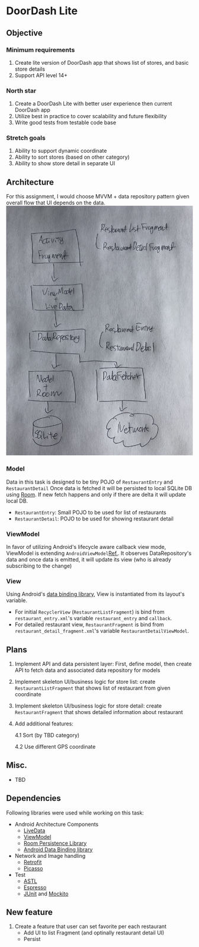 # DoorDash Lite

## Objective

### Minimum requirements
1. Create lite version of DoorDash app that shows list of stores, and basic store details
2. Support API level 14+

### North star
1. Create a DoorDash Lite with better user experience then current DoorDash app
2. Utilize best in practice to cover scalability and future flexibility
3. Write good tests from testable code base

### Stretch goals
1. Ability to support dynamic coordinate
2. Ability to sort stores (based on other category)
3. Ability to show store detail in separate UI

## Architecture
For this assignment, I would choose MVVM + data repository pattern given overall flow that UI depends on the data.
![High Level Design](./IMG_0862.JPG "high level design")

### Model
Data in this task is designed to be tiny POJO of `RestaurantEntry` and `RestaurantDetail` Once data is fetched it will be persisted to local SQLite DB using [Room](https://developer.android.com/topic/libraries/architecture/room.html). If new fetch happens and only if there are delta it will update local DB.
- `RestaurantEntry`: Small POJO to be used for list of restaurants
- `RestaurantDetail`: POJO to be used for showing restaurant detail
 
### ViewModel
In favor of utilizing Android's lifecycle aware callback view mode, ViewModel is extending `AndroidViewModel`[Ref.](https://developer.android.com/reference/android/arch/lifecycle/AndroidViewModel.html). It observes DataRepository's data and once data is emitted, it will update its view (who is already subscribing to the change)

### View
Using Android's [data binding library](https://developer.android.com/topic/libraries/data-binding/index.html), View is instantiated from its layout's variable. 
- For initial `RecyclerView` (`RestaurantListFragment`) is bind from `restaurant_entry.xml`'s variable `restaurant_entry` and `callback`.
- For detailed restaurant view, `RestaurantFragment` is bind from `restaurant_detail_fragment.xml`'s variable `RestaurantDetailViewModel`.

## Plans
1. Implement API and data persistent layer: First, define model, then create API to fetch data and associated data repository for models
2. Implement skeleton UI/business logic for store list: create `RestaurantListFragment` that shows list of restaurant from given coordinate
3. Implement skeleton UI/business logic for store detail: create `RestaurantFragment` that shows detailed information about restaurant
4. Add additional features:

    4.1 Sort (by TBD category)
    
    4.2 Use different GPS coordinate

## Misc.
- TBD

## Dependencies
Following libraries were used while working on this task:
- Android Architecture Components
    - [LiveData](https://developer.android.com/topic/libraries/architecture/livedata.html)
    - [ViewModel](https://developer.android.com/topic/libraries/architecture/viewmodel.html)
    - [Room Persistence Library](https://developer.android.com/topic/libraries/architecture/room.html)
    - [Android Data Binding library](https://developer.android.com/topic/libraries/data-binding/index.html)
- Network and Image handling
    - [Retrofit](http://square.github.io/retrofit/) 
    - [Picasso](https://github.com/square/picasso/)
- Test
    - [ASTL](https://developer.android.com/topic/libraries/testing-support-library/index.html)
    - [Espresso](https://developer.android.com/training/testing/espresso/index.html)
    - [JUnit](https://developer.android.com/training/testing/unit-testing/local-unit-tests.html) and [Mockito](https://github.com/mockito/mockito)



## New feature
1. Create a feature that user can set favorite per each restaurant
    - Add UI to list Fragment (and optinally restaurant detail UI)
    - Persist

